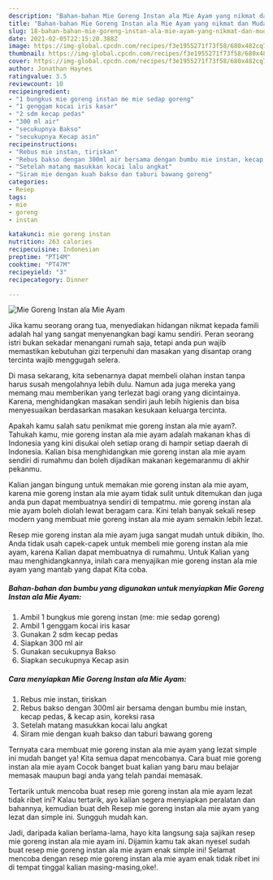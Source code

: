 ```yaml
---
description: "Bahan-bahan Mie Goreng Instan ala Mie Ayam yang nikmat dan Mudah Dibuat"
title: "Bahan-bahan Mie Goreng Instan ala Mie Ayam yang nikmat dan Mudah Dibuat"
slug: 18-bahan-bahan-mie-goreng-instan-ala-mie-ayam-yang-nikmat-dan-mudah-dibuat
date: 2021-02-05T22:15:20.388Z
image: https://img-global.cpcdn.com/recipes/f3e1955271f73f58/680x482cq70/mie-goreng-instan-ala-mie-ayam-foto-resep-utama.jpg
thumbnail: https://img-global.cpcdn.com/recipes/f3e1955271f73f58/680x482cq70/mie-goreng-instan-ala-mie-ayam-foto-resep-utama.jpg
cover: https://img-global.cpcdn.com/recipes/f3e1955271f73f58/680x482cq70/mie-goreng-instan-ala-mie-ayam-foto-resep-utama.jpg
author: Jonathan Haynes
ratingvalue: 3.5
reviewcount: 10
recipeingredient:
- "1 bungkus mie goreng instan me mie sedap goreng"
- "1 genggam kocai iris kasar"
- "2 sdm kecap pedas"
- "300 ml air"
- "secukupnya Bakso"
- "secukupnya Kecap asin"
recipeinstructions:
- "Rebus mie instan, tiriskan"
- "Rebus bakso dengan 300ml air bersama dengan bumbu mie instan, kecap pedas, &amp; kecap asin, koreksi rasa"
- "Setelah matang masukkan kocai lalu angkat"
- "Siram mie dengan kuah bakso dan taburi bawang goreng"
categories:
- Resep
tags:
- mie
- goreng
- instan

katakunci: mie goreng instan 
nutrition: 263 calories
recipecuisine: Indonesian
preptime: "PT14M"
cooktime: "PT47M"
recipeyield: "3"
recipecategory: Dinner

---
```



![Mie Goreng Instan ala Mie Ayam](https://img-global.cpcdn.com/recipes/f3e1955271f73f58/680x482cq70/mie-goreng-instan-ala-mie-ayam-foto-resep-utama.jpg)

Jika kamu seorang orang tua, menyediakan hidangan nikmat kepada famili adalah hal yang sangat menyenangkan bagi kamu sendiri. Peran seorang istri bukan sekadar menangani rumah saja, tetapi anda pun wajib memastikan kebutuhan gizi terpenuhi dan masakan yang disantap orang tercinta wajib menggugah selera.

Di masa  sekarang, kita sebenarnya dapat membeli olahan instan tanpa harus susah mengolahnya lebih dulu. Namun ada juga mereka yang memang mau memberikan yang terlezat bagi orang yang dicintainya. Karena, menghidangkan masakan sendiri jauh lebih higienis dan bisa menyesuaikan berdasarkan masakan kesukaan keluarga tercinta. 



Apakah kamu salah satu penikmat mie goreng instan ala mie ayam?. Tahukah kamu, mie goreng instan ala mie ayam adalah makanan khas di Indonesia yang kini disukai oleh setiap orang di hampir setiap daerah di Indonesia. Kalian bisa menghidangkan mie goreng instan ala mie ayam sendiri di rumahmu dan boleh dijadikan makanan kegemaranmu di akhir pekanmu.

Kalian jangan bingung untuk memakan mie goreng instan ala mie ayam, karena mie goreng instan ala mie ayam tidak sulit untuk ditemukan dan juga anda pun dapat membuatnya sendiri di tempatmu. mie goreng instan ala mie ayam boleh diolah lewat beragam cara. Kini telah banyak sekali resep modern yang membuat mie goreng instan ala mie ayam semakin lebih lezat.

Resep mie goreng instan ala mie ayam juga sangat mudah untuk dibikin, lho. Anda tidak usah capek-capek untuk membeli mie goreng instan ala mie ayam, karena Kalian dapat membuatnya di rumahmu. Untuk Kalian yang mau menghidangkannya, inilah cara menyajikan mie goreng instan ala mie ayam yang mantab yang dapat Kita coba.

<!--inarticleads1-->

##### Bahan-bahan dan bumbu yang digunakan untuk menyiapkan Mie Goreng Instan ala Mie Ayam:

1. Ambil 1 bungkus mie goreng instan (me: mie sedap goreng)
1. Ambil 1 genggam kocai iris kasar
1. Gunakan 2 sdm kecap pedas
1. Siapkan 300 ml air
1. Gunakan secukupnya Bakso
1. Siapkan secukupnya Kecap asin




<!--inarticleads2-->

##### Cara menyiapkan Mie Goreng Instan ala Mie Ayam:

1. Rebus mie instan, tiriskan
1. Rebus bakso dengan 300ml air bersama dengan bumbu mie instan, kecap pedas, &amp; kecap asin, koreksi rasa
1. Setelah matang masukkan kocai lalu angkat
1. Siram mie dengan kuah bakso dan taburi bawang goreng




Ternyata cara membuat mie goreng instan ala mie ayam yang lezat simple ini mudah banget ya! Kita semua dapat mencobanya. Cara buat mie goreng instan ala mie ayam Cocok banget buat kalian yang baru mau belajar memasak maupun bagi anda yang telah pandai memasak.

Tertarik untuk mencoba buat resep mie goreng instan ala mie ayam lezat tidak ribet ini? Kalau tertarik, ayo kalian segera menyiapkan peralatan dan bahannya, kemudian buat deh Resep mie goreng instan ala mie ayam yang lezat dan simple ini. Sungguh mudah kan. 

Jadi, daripada kalian berlama-lama, hayo kita langsung saja sajikan resep mie goreng instan ala mie ayam ini. Dijamin kamu tak akan nyesel sudah buat resep mie goreng instan ala mie ayam enak simple ini! Selamat mencoba dengan resep mie goreng instan ala mie ayam enak tidak ribet ini di tempat tinggal kalian masing-masing,oke!.

